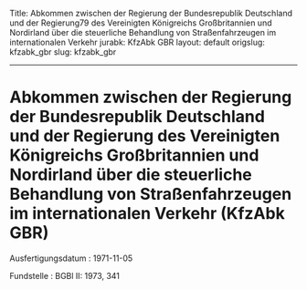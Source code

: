 Title: Abkommen zwischen der Regierung der Bundesrepublik Deutschland und der Regierung79
  des Vereinigten Königreichs Großbritannien und Nordirland über die steuerliche Behandlung
  von Straßenfahrzeugen im internationalen Verkehr
jurabk: KfzAbk GBR
layout: default
origslug: kfzabk_gbr
slug: kfzabk_gbr

---

# Abkommen zwischen der Regierung der Bundesrepublik Deutschland und der Regierung des Vereinigten Königreichs Großbritannien und Nordirland über die steuerliche Behandlung von Straßenfahrzeugen im internationalen Verkehr (KfzAbk GBR)

Ausfertigungsdatum
:   1971-11-05

Fundstelle
:   BGBl II: 1973, 341

